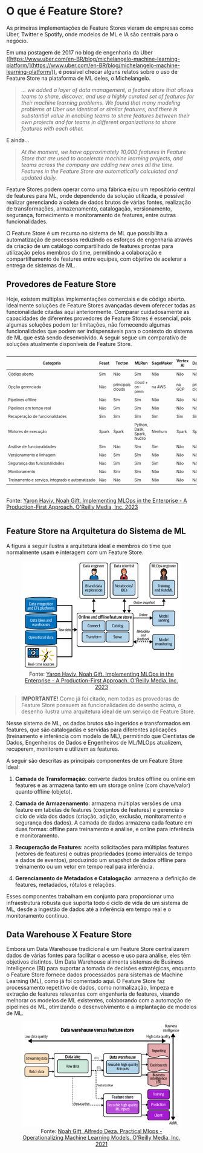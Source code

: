 # O que é Feature Store?

As primeiras implementações de Feature Stores vieram de empresas como Uber, Twitter e Spotify, onde modelos de ML e IA são centrais para o negócio. 

Em uma postagem de 2017 no blog de engenharia da Uber ([https://www.uber.com/en-BR/blog/michelangelo-machine-learning-platform/](https://www.uber.com/en-BR/blog/michelangelo-machine-learning-platform/)), é possível checar alguns relatos sobre o uso de Feature Store na plataforma de ML deles, o Michelangelo.

>  *... we added a layer of data management, a feature store that allows teams to share, discover, and use a highly curated set of features for their machine learning problems.  We found that many modeling problems at Uber use identical or similar features, and there is substantial value in enabling teams to share features between their own projects and for teams in different organizations to share features with each other.*

E ainda...

> *At the moment, we have approximately 10,000 features in Feature Store that are used to accelerate machine learning projects, and teams across the company are adding new ones all the time. Features in the Feature Store are automatically calculated and updated daily.*

Feature Stores podem operar como uma fábrica e/ou um repositório central de features para ML, onde dependendo da solução utilizada, é possível realizar gerenciando a coleta de dados brutos de várias fontes, realização de transformações, armazenamento, catalogação, versionamento, segurança, fornecimento e monitoramento de features, entre outras funcionalidades. 

O Feature Store é um recurso no sistema de ML que possibilita a automatização de processos reduzindo os esforços de engenharia através da criação de um catálogo compartilhado de features prontas para utilização pelos membros do time, permitindo a colaboração e compartilhamento de features entre equipes, com objetivo de acelerar a entrega de sistemas de ML. 

## Provedores de Feature Store

Hoje, existem múltiplas implementações comerciais e de código aberto. Idealmente soluções de Feature Stores avançadas devem oferecer todas as funcionalidade citadas aqui anteriormente. Comparar cuidadosamente as capacidades de diferentes provedores de Feature Stores é essencial, pois algumas soluções podem ter limitações, não fornecendo algumas funcionalidades que podem ser indispensáveis para o contexto do sistema de ML que está sendo desenvolvido. A seguir segue um comparativo de soluções atualmente disponíveis de Feature Store.

<div style="display: flex; justify-content: center;">
  <table style="font-size: 10px;">
    <thead>
      <tr>
        <th style="padding: 5px;">Categoria</th>
        <th style="padding: 5px;">Feast</th>
        <th style="padding: 5px;">Tecton</th>
        <th style="padding: 5px;">MLRun</th>
        <th style="padding: 5px;">SageMaker</th>
        <th style="padding: 5px;">Vertex AI</th>
        <th style="padding: 5px;">Databricks</th>
        <th style="padding: 5px;">HopsWorks</th>
      </tr>
    </thead>
    <tbody>
      <tr>
        <td style="padding: 5px; white-space: nowrap;">Código aberto</td>
        <td style="padding: 5px;">Sim</td>
        <td style="padding: 5px;">Não</td>
        <td style="padding: 5px;">Sim</td>
        <td style="padding: 5px;">Não</td>
        <td style="padding: 5px;">Não</td>
        <td style="padding: 5px;">Não</td>
        <td style="padding: 5px;">Sim</td>
      </tr>
      <tr>
        <td style="padding: 5px; white-space: nowrap;">Opção gerenciada</td>
        <td style="padding: 5px;">Não</td>
        <td style="padding: 5px;">principais clouds</td>
        <td style="padding: 5px;">cloud + on-prem</td>
        <td style="padding: 5px;">na AWS</td>
        <td style="padding: 5px;">na GCP</td>
        <td style="padding: 5px;">principais clouds</td>
        <td style="padding: 5px;">cloud + on-prem</td>
      </tr>
      <tr>
        <td style="padding: 5px; white-space: nowrap;">Pipelines offline</td>
        <td style="padding: 5px;">Não</td>
        <td style="padding: 5px;">Sim</td>
        <td style="padding: 5px;">Sim</td>
        <td style="padding: 5px;">Não</td>
        <td style="padding: 5px;">Não</td>
        <td style="padding: 5px;">Não</td>
        <td style="padding: 5px;">Sim</td>
      </tr>
      <tr>
        <td style="padding: 5px; white-space: nowrap;">Pipelines em tempo real</td>
        <td style="padding: 5px;">Não</td>
        <td style="padding: 5px;">Sim</td>
        <td style="padding: 5px;">Sim</td>
        <td style="padding: 5px;">Não</td>
        <td style="padding: 5px;">Não</td>
        <td style="padding: 5px;">Não</td>
        <td style="padding: 5px;">Não</td>
      </tr>
      <tr>
        <td style="padding: 5px; white-space: nowrap;">Recuperação de funcionalidades</td>
        <td style="padding: 5px;">Sim</td>
        <td style="padding: 5px;">Sim</td>
        <td style="padding: 5px;">Sim</td>
        <td style="padding: 5px;">Sim</td>
        <td style="padding: 5px;">Sim</td>
        <td style="padding: 5px;">Sim</td>
        <td style="padding: 5px;">Sim</td>
      </tr>
      <tr>
        <td style="padding: 5px; white-space: nowrap;">Motores de execução</td>
        <td style="padding: 5px;">Spark</td>
        <td style="padding: 5px;">Spark</td>
        <td style="padding: 5px;">Python, Dask, Spark, Nuclio</td>
        <td style="padding: 5px;">Nenhum</td>
        <td style="padding: 5px;">Spark</td>
        <td style="padding: 5px;">Spark</td>
        <td style="padding: 5px;">Spark, Flink</td>
      </tr>
      <tr>
        <td style="padding: 5px; white-space: nowrap;">Análise de funcionalidades</td>
        <td style="padding: 5px;">Sim</td>
        <td style="padding: 5px;">Não</td>
        <td style="padding: 5px;">Sim</td>
        <td style="padding: 5px;">Sim</td>
        <td style="padding: 5px;">Não</td>
        <td style="padding: 5px;">Não</td>
        <td style="padding: 5px;">Sim</td>
      </tr>
      <tr>
        <td style="padding: 5px; white-space: nowrap;">Versionamento e linhagem</td>
        <td style="padding: 5px;">Não</td>
        <td style="padding: 5px;">Sim</td>
        <td style="padding: 5px;">Sim</td>
        <td style="padding: 5px;">Não</td>
        <td style="padding: 5px;">Não</td>
        <td style="padding: 5px;">Não</td>
        <td style="padding: 5px;">Sim</td>
      </tr>
      <tr>
        <td style="padding: 5px; white-space: nowrap;">Segurança das funcionalidades</td>
        <td style="padding: 5px;">Não</td>
        <td style="padding: 5px;">Sim</td>
        <td style="padding: 5px;">Sim</td>
        <td style="padding: 5px;">Sim</td>
        <td style="padding: 5px;">Não</td>
        <td style="padding: 5px;">Não</td>
        <td style="padding: 5px;">Não</td>
      </tr>
      <tr>
        <td style="padding: 5px; white-space: nowrap;">Monitoramento</td>
        <td style="padding: 5px;">Não</td>
        <td style="padding: 5px;">Sim</td>
        <td style="padding: 5px;">Sim</td>
        <td style="padding: 5px;">Não</td>
        <td style="padding: 5px;">Não</td>
        <td style="padding: 5px;">Não</td>
        <td style="padding: 5px;">Sim</td>
      </tr>
      <tr>
        <td style="padding: 5px; white-space: nowrap;">Treinamento e serviço, integrado e automatizado</td>
        <td style="padding: 5px;">Não</td>
        <td style="padding: 5px;">Não</td>
        <td style="padding: 5px;">Sim</td>
        <td style="padding: 5px;">Não</td>
        <td style="padding: 5px;">Não</td>
        <td style="padding: 5px;">Não</td>
        <td style="padding: 5px;">Sim</td>
      </tr>
    </tbody>
  </table>
</div>
<div style="display: flex; justify-content: center; margin-top: 10px;">
  <p>Fonte: <a href="https://www.oreilly.com/library/view/implementing-mlops-in/9781098136574/">Yaron Haviv, Noah Gift. Implementing MLOps in the Enterprise - A Production-First Approach. O'Reilly Media, Inc. 2023</a></p>
</div>

## Feature Store na Arquitetura do Sistema de ML

A figura a seguir ilustra a arquitetura ideal e membros do time que normalmente usam e interagem com um Feature Store. 

<div align="center">
  <figure>
    <img src="fs_ml_system.png" alt="Feature Store no sistema de ML">
    <figcaption>
      Fonte: <a href=href="https://www.oreilly.com/library/view/implementing-mlops-in/9781098136574/">Yaron Haviv, Noah Gift. Implementing MLOps in the Enterprise - A Production-First Approach. O'Reilly Media, Inc. 2023</a>
    </figcaption>
  </figure>
</div>

> **IMPORTANTE!** Como já foi citado, nem todas as provedoras de Feature Store possuem as funcionalidades do desenho acima, o desenho ilustra uma arquitetura ideal de um serviço de Feature Store. 

Nesse sistema de ML, os dados brutos são ingeridos e transformados em features, que são catalogadas e servidas para diferentes aplicações (treinamento e inferência com modelo de ML), permitindo que Cientistas de Dados, Engenheiros de Dados e Engenheiros de ML/MLOps atualizem, recuperem, monitorem e utilizem as features.

A seguir são descritas as principais componentes de um Feature Store ideal:

1. **Camada de Transformação**: converte dados brutos offline ou online em features e as armazena tanto em um storage online (com chave/valor) quanto offline (objeto).

2. **Camada de Armazenamento**: armazena múltiplas versões de uma feature em tabelas de features (conjuntos de features) e gerencia o ciclo de vida dos dados (criação, adição, exclusão, monitoramento e segurança dos dados). A camada de dados armazena cada feature em duas formas: offline para treinamento e análise, e online para inferência e monitoramento.

3. **Recuperação de Features**: aceita solicitações para múltiplas features (vetores de features) e outras propriedades (como intervalos de tempo e dados de eventos), produzindo um snapshot de dados offline para treinamento ou um vetor em tempo real para inferência.

4. **Gerenciamento de Metadados e Catalogação**: armazena a definição de features, metadados, rótulos e relações.

Esses componentes trabalham em conjunto para proporcionar uma infraestrutura robusta que suporta todo o ciclo de vida de um sistema de ML, desde a ingestão de dados até a inferência em tempo real e o monitoramento contínuo.

## Data Warehouse X Feature Store

Embora um Data Warehouse tradicional e um Feature Store centralizarem dados de várias fontes para facilitar o acesso e uso para análise, eles têm objetivos distintos. Um Data Warehouse alimenta sistemas de Business Intelligence (BI) para suportar a tomada de decisões estratégicas, enquanto o Feature Store fornece dados processados para sistemas de Machine Learning (ML), como já foi comentado aqui. O Feature Store faz processamento repetitivo de dados, como normalização, limpeza e extração de features relevantes com engenharia de features, visando melhorar os modelos de ML existentes, colaborando com a automação de pipelines de ML, otimizando o desenvolvimento e a implantação de modelos de ML.

<div align="center">
  <figure>
    <img src="dw_versus_fs.png" alt="Data Warehouse X Feature Store">
    <figcaption>
      Fonte: <a href="https://paiml.com/docs/home/books/practical-mlops/"> Noah Gift, Alfredo Deza. Practical Mlops - Operationalizing Machine Learning Models. O'Reilly Media, Inc. 2021</a>
    </figcaption>
  </figure>
</div>